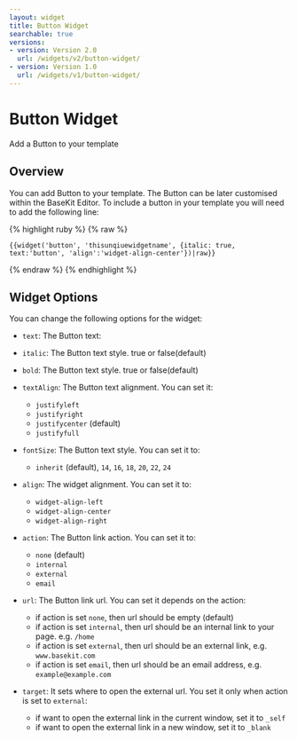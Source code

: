```yaml
---
layout: widget
title: Button Widget
searchable: true
versions:
- version: Version 2.0
  url: /widgets/v2/button-widget/
- version: Version 1.0
  url: /widgets/v1/button-widget/
---
```


# Button Widget

Add a Button to your template

## Overview

You can add Button to your template. The Button can be later customised within the BaseKit Editor. 
To include a button in your template you will need to add the following line:

{% highlight ruby %}
{% raw %}

	{{widget('button', 'thisunqiuewidgetname', {italic: true, text:'button', 'align':'widget-align-center'})|raw}}

{% endraw %}
{% endhighlight %}

## Widget Options

You can change the following options for the widget:

* ```text```: The Button text:

* ```italic```: The Button text style. true or false(default)

* ```bold```: The Button text style. true or false(default)

* ```textAlign```: The Button text alignment. You can set it:

  * ```justifyleft```
  * ```justifyright```
  * ```justifycenter``` (default)
  * ```justifyfull```
  
* ```fontSize```: The Button text style. You can set it to: 

  * ```inherit``` (default), ```14```, ```16```, ```18```, ```20```, ```22```, ```24```

* ```align```: The widget alignment. You can set it to: 

  * ```widget-align-left```
  * ```widget-align-center```
  * ```widget-align-right```

* ```action```: The Button link action. You can set it to:

  * ```none``` (default)
  * ```internal```
  * ```external```
  * ```email```

* ```url```: The Button link url. You can set it depends on the action:

  * if action is set ```none```, then url should be empty (default) 
  * if action is set ```internal```, then url should be an internal link to your page. e.g. ```/home```
  * if action is set ```external```, then url should be an external link, e.g. ```www.basekit.com```
  * if action is set ```email```, then url should be an email address, e.g. ```example@example.com```

* ```target```: It sets where to open the external url. You set it only when action is set to ```external```:

  * if want to open the external link in the current window, set it to ```_self```
  * if want to open the external link in a new window, set it to ```_blank```
